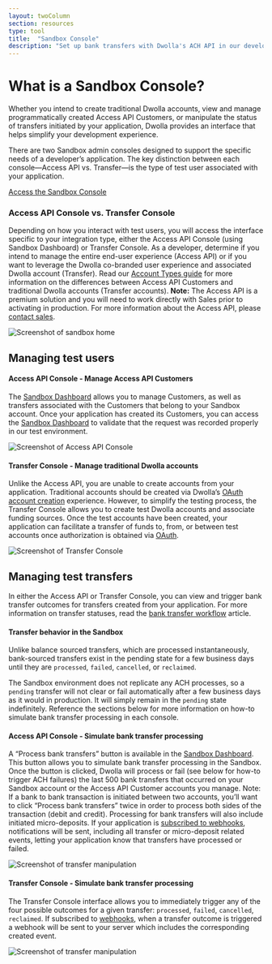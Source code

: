 ```yaml
---
layout: twoColumn
section: resources
type: tool
title:  "Sandbox Console"
description: "Set up bank transfers with Dwolla's ACH API in our developer sandbox environment."
---
```


# What is a Sandbox Console?

Whether you intend to create traditional Dwolla accounts, view and manage programmatically created Access API Customers, or manipulate the status of transfers initiated by your application, Dwolla provides an interface that helps simplify your development experience.

There are two Sandbox admin consoles designed to support the specific needs of a developer’s application. The key distinction between each console—Access API vs. Transfer—is the type of test user associated with your application. 


<a href="https://sandbox-uat.dwolla.com" target="_blank" class="btn secondary large">Access the Sandbox Console</a>

### Access API Console vs. Transfer Console
Depending on how you interact with test users, you will access the interface specific to your integration type, either the Access API Console (using Sandbox Dashboard) or Transfer Console. As a developer, determine if you intend to manage the entire end-user experience (Access API) or if you want to leverage the Dwolla co-branded user experience and associated Dwolla account (Transfer). Read our [Account Types guide](https://developers.dwolla.com/resources/account-types.html) for more information on the differences between Access API Customers and traditional Dwolla accounts (Transfer accounts). **Note:** The Access API is a premium solution and you will need to work directly with Sales prior to activating in production. For more information about the Access API, please [contact sales](https://www.dwolla.com/contact).

![Screenshot of sandbox home](/images/sandbox-console-home.png "Sandbox Console home screen")

## Managing test users

#### Access API Console - Manage Access API Customers
The [Sandbox Dashboard](https://dashboard-sandbox.dwolla.com) allows you to manage Customers, as well as transfers associated with the Customers that belong to your Sandbox account. Once your application has created its Customers, you can access the [Sandbox Dashboard](https://dashboard-sandbox.dwolla.com) to validate that the request was recorded properly in our test environment.

![Screenshot of Access API Console](/images/sandbox-console-wl.png "Access API Console")

#### Transfer Console - Manage traditional Dwolla accounts
Unlike the Access API, you are unable to create accounts from your application. Traditional accounts should be created via Dwolla’s [OAuth account creation](https://developers.dwolla.com/guides/auth/oauth-account-creation.html) experience. However, to simplify the testing process, the Transfer Console allows you to create test Dwolla accounts and associate funding sources. Once the test accounts have been created, your application can facilitate a transfer of funds to, from, or between test accounts once authorization is obtained via [OAuth](https://developers.dwolla.com/guides/auth/authorization-code-flow.html). 

![Screenshot of Transfer Console](/images/sandbox-console-standard.png "Transfer Console")

## Managing test transfers
In either the Access API or Transfer Console, you can view and trigger bank transfer outcomes for transfers created from your application. For more information on transfer statuses, read the [bank transfer workflow](https://developers.dwolla.com/resources/bank-transfer-workflow.html) article.

#### Transfer behavior in the Sandbox

Unlike balance sourced transfers, which are processed instantaneously, bank-sourced transfers exist in the pending state for a few business days until they are `processed`, `failed`, `cancelled`, or `reclaimed`.

The Sandbox environment does not replicate any ACH processes, so a `pending` transfer will not clear or fail automatically after a few business days as it would in production. It will simply remain in the `pending` state indefinitely. Reference the sections below for more information on how-to simulate bank transfer processing in each console.

#### Access API Console - Simulate bank transfer processing

A “Process bank transfers” button is available in the [Sandbox Dashboard](https://dashboard-sandbox.dwolla.com/). This button allows you to simulate bank transfer processing in the Sandbox. Once the button is clicked, Dwolla will process or fail (see below for how-to trigger ACH failures) the last 500 bank transfers that occurred on your Sandbox account or the Access API Customer accounts you manage. Note: If a bank to bank transaction is initiated between two accounts, you’ll want to click “Process bank transfers” twice in order to process both sides of the transaction (debit and credit). Processing for bank transfers will also include initiated micro-deposits. If your application is [subscribed to webhooks](https://docsv2.dwolla.com/#webhook-subscriptions), notifications will be sent, including all transfer or micro-deposit related events, letting your application know that transfers have processed or failed.

![Screenshot of transfer manipulation](/images/sandbox-dashboard-processing.png "Process bank transfers")

#### Transfer Console - Simulate bank transfer processing

The Transfer Console interface allows you to immediately trigger any of the four possible outcomes for a given transfer: `processed`, `failed`, `cancelled`, `reclaimed`. If subscribed to [webhooks](/guides/webhooks), when a transfer outcome is triggered a webhook will be sent to your server which includes the corresponding created event.

![Screenshot of transfer manipulation](/images/sandbox-console-manipulation.gif "Transfer status manipulation")
